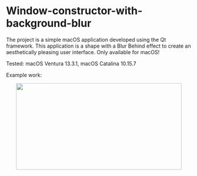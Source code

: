 # Window-constructor-with-background-blur

The project is a simple macOS application developed using the Qt framework.
This application is a shape with a Blur Behind effect to create an aesthetically pleasing user interface. Only available for macOS!

Tested: macOS Ventura 13.3.1, macOS Catalina 10.15.7

Example work:
<p align="center">  <img src="https://github.com/AndriyPetrovic/Window-constructor-with-background-blur/blob/main/photoExamples.png" width="450" height="235">
</p>
